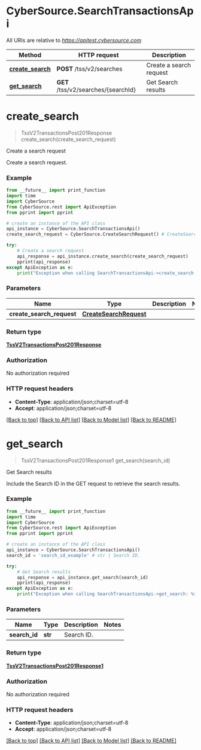 # CyberSource.SearchTransactionsApi

All URIs are relative to *https://apitest.cybersource.com*

Method | HTTP request | Description
------------- | ------------- | -------------
[**create_search**](SearchTransactionsApi.md#create_search) | **POST** /tss/v2/searches | Create a search request
[**get_search**](SearchTransactionsApi.md#get_search) | **GET** /tss/v2/searches/{searchId} | Get Search results


# **create_search**
> TssV2TransactionsPost201Response create_search(create_search_request)

Create a search request

Create a search request. 

### Example 
```python
from __future__ import print_function
import time
import CyberSource
from CyberSource.rest import ApiException
from pprint import pprint

# create an instance of the API class
api_instance = CyberSource.SearchTransactionsApi()
create_search_request = CyberSource.CreateSearchRequest() # CreateSearchRequest | 

try: 
    # Create a search request
    api_response = api_instance.create_search(create_search_request)
    pprint(api_response)
except ApiException as e:
    print("Exception when calling SearchTransactionsApi->create_search: %s\n" % e)
```

### Parameters

Name | Type | Description  | Notes
------------- | ------------- | ------------- | -------------
 **create_search_request** | [**CreateSearchRequest**](CreateSearchRequest.md)|  | 

### Return type

[**TssV2TransactionsPost201Response**](TssV2TransactionsPost201Response.md)

### Authorization

No authorization required

### HTTP request headers

 - **Content-Type**: application/json;charset=utf-8
 - **Accept**: application/json;charset=utf-8

[[Back to top]](#) [[Back to API list]](../README.md#documentation-for-api-endpoints) [[Back to Model list]](../README.md#documentation-for-models) [[Back to README]](../README.md)

# **get_search**
> TssV2TransactionsPost201Response1 get_search(search_id)

Get Search results

Include the Search ID in the GET request to retrieve the search results.

### Example 
```python
from __future__ import print_function
import time
import CyberSource
from CyberSource.rest import ApiException
from pprint import pprint

# create an instance of the API class
api_instance = CyberSource.SearchTransactionsApi()
search_id = 'search_id_example' # str | Search ID.

try: 
    # Get Search results
    api_response = api_instance.get_search(search_id)
    pprint(api_response)
except ApiException as e:
    print("Exception when calling SearchTransactionsApi->get_search: %s\n" % e)
```

### Parameters

Name | Type | Description  | Notes
------------- | ------------- | ------------- | -------------
 **search_id** | **str**| Search ID. | 

### Return type

[**TssV2TransactionsPost201Response1**](TssV2TransactionsPost201Response1.md)

### Authorization

No authorization required

### HTTP request headers

 - **Content-Type**: application/json;charset=utf-8
 - **Accept**: application/json;charset=utf-8

[[Back to top]](#) [[Back to API list]](../README.md#documentation-for-api-endpoints) [[Back to Model list]](../README.md#documentation-for-models) [[Back to README]](../README.md)

